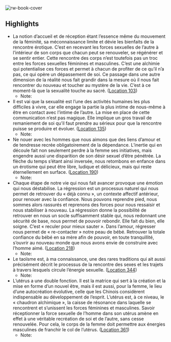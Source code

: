 ![rw-book-cover](https://m.media-amazon.com/images/I/81ynGvU5SDL._SY160.jpg)

## Highlights
- La notion d’accueil et de réception étant l’essence même du mouvement de la féminité, sa méconnaissance limite et dévie les bienfaits de la rencontre érotique. C’est en recevant les forces sexuelles de l’autre à l’intérieur de son corps que chacun peut se renouveler, se régénérer et se sentir entier. Cette rencontre des corps n’est toutefois pas un troc entre les forces sexuelles féminines et masculines. C’est une alchimie qui potentialise ces forces et permet à chacun de profiter de ce qu’il n’a pas, ce qui opère un dépassement de soi. Ce passage dans une autre dimension de la réalité nous fait grandir dans la mesure où il nous fait rencontrer du nouveau et toucher au mystère de la vie. C’est à ce moment-là que la sexualité touche au sacré. ([Location 103](https://readwise.io/to_kindle?action=open&asin=B00R3AQQ62&location=103))
    - Note: 
- Il est vai que la sexualité est l’une des activités humaines les plus difficiles à vivre, car elle engage la partie la plus intime de nous-même à être en contact avec l’intime de l’autre. La mise en place de cette communication n’est pas magique. Elle implique un gros travail de remaniement de soi qu’il faut prendre au sérieux pour que la rencontre puisse se produire et évoluer. ([Location 135](https://readwise.io/to_kindle?action=open&asin=B00R3AQQ62&location=135))
    - Note: 
- Ne nouer avec les hommes que nous aimons que des liens d’amour et de tendresse recrée obligatoirement de la dépendance. L’inertie qui en découle fait non seulement perdre à la femme ses initiatives, mais engendre aussi une disparition de son désir sexuel d’être pénétrée. La flèche du temps s’étant ainsi inversée, nous retombons en enfance dans un érotisme qui peut être libre, ludique et délicieux, mais qui reste éternellement en surface. ([Location 190](https://readwise.io/to_kindle?action=open&asin=B00R3AQQ62&location=190))
    - Note: 
- Chaque étape de notre vie qui nous fait avancer provoque une émotion qui nous déstabilise. La régression est un processus naturel qui nous permet de retrouver du « déjà connu », un contexte affectif antérieur, pour renouer avec la confiance. Nous pouvons reprendre pied, nous sommes alors rassurés et reprenons des forces pour nous ressaisir et nous stabiliser à nouveau. La régression donne la possibilité de retrouver en nous un socle suffisamment stable qui, nous redonnant une sécurité de base, nous permet de pouvoir rebondir. Elle fait du bien, elle soigne. C’est « reculer pour mieux sauter ». Dans l’amour, régresser nous permet de « re-contacter » notre peau de bébé. Retrouver la totale confiance du bébé en sa mère afin de pouvoir, en toute tranquillité, s’ouvrir au nouveau monde que nous avons envie de construire avec l’homme aimé. ([Location 218](https://readwise.io/to_kindle?action=open&asin=B00R3AQQ62&location=218))
    - Note: 
- Le taoïsme est, à ma connaissance, une des rares traditions qui ait aussi précisément décrit le processus de la rencontre des sexes et les trajets à travers lesquels circule l’énergie sexuelle. ([Location 344](https://readwise.io/to_kindle?action=open&asin=B00R3AQQ62&location=344))
    - Note: 
- L’utérus a une double fonction. Il est la matrice qui sert à la création et la mise en forme d’un nouvel être, mais il est aussi, pour la femme, le lieu d’une autocréation évolutive, celle que les Chinois considèrent indispensable au développement de l’esprit. L’utérus est, à ce niveau, le « chaudron alchimique », la caisse de résonance dans laquelle se rencontrent et s’unissent les forces féminines et masculines. Savoir réceptionner la force sexuelle de l’homme dans son utérus amène en effet à une véritable recréation de soi et de l’autre, sans cesse renouvelée. Pour cela, le corps de la femme doit permettre aux énergies masculines de franchir le col de l’utérus. ([Location 361](https://readwise.io/to_kindle?action=open&asin=B00R3AQQ62&location=361))
    - Note: 
